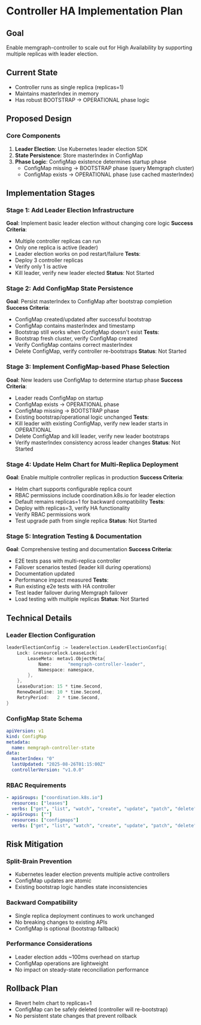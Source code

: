 # Controller HA Implementation Plan

## Goal
Enable memgraph-controller to scale out for High Availability by supporting multiple replicas with leader election.

## Current State
- Controller runs as single replica (replicas=1)
- Maintains masterIndex in memory
- Has robust BOOTSTRAP → OPERATIONAL phase logic

## Proposed Design

### Core Components
1. **Leader Election**: Use Kubernetes leader election SDK
2. **State Persistence**: Store masterIndex in ConfigMap  
3. **Phase Logic**: ConfigMap existence determines startup phase
   - ConfigMap missing → BOOTSTRAP phase (query Memgraph cluster)
   - ConfigMap exists → OPERATIONAL phase (use cached masterIndex)

## Implementation Stages

### Stage 1: Add Leader Election Infrastructure
**Goal**: Implement basic leader election without changing core logic
**Success Criteria**: 
- Multiple controller replicas can run
- Only one replica is active (leader)
- Leader election works on pod restart/failure
**Tests**: 
- Deploy 3 controller replicas
- Verify only 1 is active
- Kill leader, verify new leader elected
**Status**: Not Started

### Stage 2: Add ConfigMap State Persistence
**Goal**: Persist masterIndex to ConfigMap after bootstrap completion
**Success Criteria**:
- ConfigMap created/updated after successful bootstrap
- ConfigMap contains masterIndex and timestamp
- Bootstrap still works when ConfigMap doesn't exist
**Tests**:
- Bootstrap fresh cluster, verify ConfigMap created
- Verify ConfigMap contains correct masterIndex
- Delete ConfigMap, verify controller re-bootstraps
**Status**: Not Started

### Stage 3: Implement ConfigMap-based Phase Selection
**Goal**: New leaders use ConfigMap to determine startup phase
**Success Criteria**:
- Leader reads ConfigMap on startup
- ConfigMap exists → OPERATIONAL phase
- ConfigMap missing → BOOTSTRAP phase
- Existing bootstrap/operational logic unchanged
**Tests**:
- Kill leader with existing ConfigMap, verify new leader starts in OPERATIONAL
- Delete ConfigMap and kill leader, verify new leader bootstraps
- Verify masterIndex consistency across leader changes
**Status**: Not Started

### Stage 4: Update Helm Chart for Multi-Replica Deployment
**Goal**: Enable multiple controller replicas in production
**Success Criteria**:
- Helm chart supports configurable replica count
- RBAC permissions include coordination.k8s.io for leader election
- Default remains replicas=1 for backward compatibility
**Tests**:
- Deploy with replicas=3, verify HA functionality
- Verify RBAC permissions work
- Test upgrade path from single replica
**Status**: Not Started

### Stage 5: Integration Testing & Documentation
**Goal**: Comprehensive testing and documentation
**Success Criteria**:
- E2E tests pass with multi-replica controller
- Failover scenarios tested (leader kill during operations)
- Documentation updated
- Performance impact measured
**Tests**:
- Run existing e2e tests with HA controller
- Test leader failover during Memgraph failover
- Load testing with multiple replicas
**Status**: Not Started

## Technical Details

### Leader Election Configuration
```go
leaderElectionConfig := leaderelection.LeaderElectionConfig{
    Lock: &resourcelock.LeaseLock{
        LeaseMeta: metav1.ObjectMeta{
            Name:      "memgraph-controller-leader",
            Namespace: namespace,
        },
    },
    LeaseDuration: 15 * time.Second,
    RenewDeadline: 10 * time.Second,
    RetryPeriod:   2 * time.Second,
}
```

### ConfigMap State Schema
```yaml
apiVersion: v1
kind: ConfigMap
metadata:
  name: memgraph-controller-state
data:
  masterIndex: "0"
  lastUpdated: "2025-08-26T01:15:00Z"
  controllerVersion: "v1.0.0"
```

### RBAC Requirements
```yaml
- apiGroups: ["coordination.k8s.io"]
  resources: ["leases"]
  verbs: ["get", "list", "watch", "create", "update", "patch", "delete"]
- apiGroups: [""]
  resources: ["configmaps"]
  verbs: ["get", "list", "watch", "create", "update", "patch", "delete"]
```

## Risk Mitigation

### Split-Brain Prevention
- Kubernetes leader election prevents multiple active controllers
- ConfigMap updates are atomic
- Existing bootstrap logic handles state inconsistencies

### Backward Compatibility
- Single replica deployment continues to work unchanged
- No breaking changes to existing APIs
- ConfigMap is optional (bootstrap fallback)

### Performance Considerations
- Leader election adds ~100ms overhead on startup
- ConfigMap operations are lightweight
- No impact on steady-state reconciliation performance

## Rollback Plan
- Revert helm chart to replicas=1
- ConfigMap can be safely deleted (controller will re-bootstrap)
- No persistent state changes that prevent rollback
